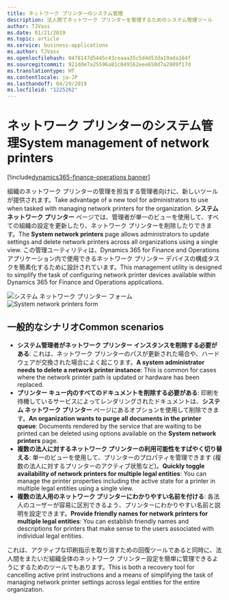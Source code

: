 ```yaml
---
title: ネットワーク プリンターのシステム管理
description: 法人間でネットワーク プリンターを管理するためのシステム管理ツール
author: TJVass
ms.date: 01/21/2019
ms.topic: article
ms.service: business-applications
ms.author: TJVass
ms.openlocfilehash: 0478147d5445c43ceaaa35c5d4d53da19ada164f
ms.sourcegitcommit: 921dde7a25596a81c049162eee650d7a2009f17d
ms.translationtype: HT
ms.contentlocale: ja-JP
ms.lasthandoff: 04/29/2019
ms.locfileid: "1225262"
---
```

#  <a name="system-management-of-network-printers"></a><span data-ttu-id="073e4-103">ネットワーク プリンターのシステム管理</span><span class="sxs-lookup"><span data-stu-id="073e4-103">System management of network printers</span></span>
[!include[dynamics365-finance-operations banner](../includes/dynamics365-finance-operations.md)]


<span data-ttu-id="073e4-104">組織のネットワーク プリンターの管理を担当する管理者向けに、新しいツールが提供されます。</span><span class="sxs-lookup"><span data-stu-id="073e4-104">Take advantage of a new tool for administrators to use when tasked with managing network printers for the organization.</span></span> <span data-ttu-id="073e4-105">**システム ネットワーク プリンター** ページでは、管理者が単一のビューを使用して、すべての組織の設定を更新したり、ネットワーク プリンターを削除したりできます。</span><span class="sxs-lookup"><span data-stu-id="073e4-105">The **System network printers** page allows administrators to update settings and delete network printers across all organizations using a single view.</span></span>  <span data-ttu-id="073e4-106">この管理ユーティリティは、Dynamics 365 for Finance and Operations アプリケーション内で使用できるネットワーク プリンター デバイスの構成タスクを簡素化するために設計されています。</span><span class="sxs-lookup"><span data-stu-id="073e4-106">This management utility is designed to simplify the task of configuring network printer devices available within Dynamics 365 for Finance and Operations applications.</span></span>

<span data-ttu-id="073e4-107">![システム ネットワーク プリンター フォーム](media/system-network-printers-form.png "システム ネットワーク プリンター フォーム")</span><span class="sxs-lookup"><span data-stu-id="073e4-107">![System network printers form](media/system-network-printers-form.png "System network printers form")</span></span>

## <a name="common-scenarios"></a><span data-ttu-id="073e4-108">一般的なシナリオ</span><span class="sxs-lookup"><span data-stu-id="073e4-108">Common scenarios</span></span>

- <span data-ttu-id="073e4-109">**システム管理者がネットワーク プリンター インスタンスを削除する必要がある**: これは、ネットワーク プリンターのパスが更新された場合や、ハードウェアが交換された場合によく起こります。</span><span class="sxs-lookup"><span data-stu-id="073e4-109">**A system administrator needs to delete a network printer instance**: This is common for cases where the network printer path is updated or hardware has been replaced.</span></span>
- <span data-ttu-id="073e4-110">**プリンター キュー内のすべてのドキュメントを削除する必要がある**: 印刷を待機しているサービスによってレンダリングされたドキュメントは、**システム ネットワーク プリンター** ページにあるオプションを使用して削除できます。</span><span class="sxs-lookup"><span data-stu-id="073e4-110">**An organization wants to purge all documents in the printer queue**: Documents rendered by the service that are waiting to be printed can be deleted using options available on the **System network printers** page.</span></span>
- <span data-ttu-id="073e4-111">**複数の法人に対するネットワーク プリンターの利用可能性をすばやく切り替える**: 単一のビューを使用して、プリンターのプロパティを管理できます (複数の法人に対するプリンターのアクティブ状態など)。</span><span class="sxs-lookup"><span data-stu-id="073e4-111">**Quickly toggle availability of network printers for multiple legal entities**: You can manage the printer properties including the active state for a printer in multiple legal entities using a single view.</span></span>
- <span data-ttu-id="073e4-112">**複数の法人用のネットワーク プリンターにわかりやすい名前を付ける**: 各法人のユーザーが容易に区別できるよう、プリンターにわかりやすい名前と説明を設定できます。</span><span class="sxs-lookup"><span data-stu-id="073e4-112">**Provide friendly names for network printers for multiple legal entities**: You can establish friendly names and descriptions for printers that make sense to the users associated with individual legal entities.</span></span>

<span data-ttu-id="073e4-113">これは、アクティブな印刷指示を取り消すための回復ツールであると同時に、法人間をまたいだ組織全体のネットワーク プリンター設定を簡単に管理できるようにするためのツールでもあります。</span><span class="sxs-lookup"><span data-stu-id="073e4-113">This is both a recovery tool for cancelling active print instructions and a means of simplifying the task of managing network printer settings across legal entities for the entire organization.</span></span>
